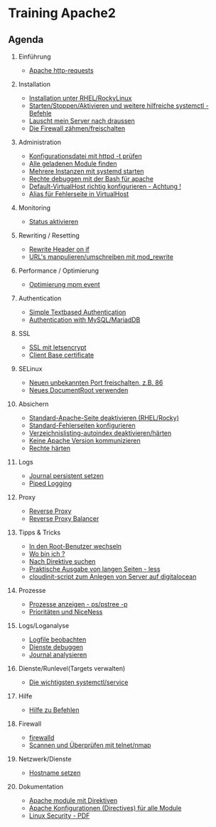 # Training Apache2 

## Agenda 

  1. Einführung 
     * [Apache http-requests](apache-http-request.md) 
  1. Installation 
     * [Installation unter RHEL/RockyLinux](install-rhel.md)
     * [Starten/Stoppen/Aktivieren und weitere hilfreiche systemctl - Befehle](systemctl-service.md)
     * [Lauscht mein Server nach draussen](lsof.md) 
     * [Die Firewall zähmen/freischalten](firewall-cmd.md)
  1. Administration 
     * [Konfigurationsdatei mit httpd -t prüfen](httpd-t.md)
     * [Alle geladenen Module finden](script-modules.md)
     * [Mehrere Instanzen mit systemd starten](systemd-instances.md)
     * [Rechte debuggen mit der Bash für apache](rechte-debuggen-apache-user.md)
     * [Default-VirtualHost richtig konfigurieren - Achtung !](default-vhost-first.md)
     * [Alias für Fehlerseite in VirtualHost](virtualhost-error-with-alias.md)

  1. Monitoring 
     * [Status aktivieren](mod_status.md) 
  1. Rewriting / Resetting 
     * [Rewrite Header on if](if-headers.md)
     * [URL's manpulieren/umschreiben mit mod_rewrite](mod_rewrite.md)
   
  1. Performance / Optimierung 
     * [Optimierung mpm event](perf-mpm-event.md) 
   
  1. Authentication 
     * [Simple Textbased Authentication](auth-text.md)
     * [Authentication with MySQL/MariadDB](auth-mysql.md) 

  1. SSL 
     * [SSL mit letsencrypt](letsencrypt-apache.md)
     * [Client Base certificate](ssl-client.md)
     
  1. SELinux 
     * [Neuen unbekannten Port freischalten, z.B. 86](selinux-port.md)
     * [Neues DocumentRoot verwenden](selinux-new-documentroot.md)
  
  1. Absichern
     * [Standard-Apache-Seite deaktivieren (RHEL/Rocky)](disable-default-page-rhel.md)
     * [Standard-Fehlerseiten konfigurieren](default-errordocument.md)
     * [Verzeichnislisting-autoindex deaktivieren/härten](disable-autoindex.md)
     * [Keine Apache Version kommunizieren](apache-servertokens.md)
     * [Rechte härten](rechte-haerten.md)

  1. Logs 
     * [Journal persistent setzen](journal-auto.md)
     * [Piped Logging](piped-logs.md)
     
  1. Proxy 
     * [Reverse Proxy](reverse-proxy.md)
     * [Reverse Proxy Balancer](reverse-proxy-balancer.md)

  1. Tipps & Tricks 
     * [In den Root-Benutzer wechseln](sudo.md)  
     * [Wo bin ich ?](pwd.md)
     * [Nach Direktive suchen](grep.md)
     * [Praktische Ausgabe von langen Seiten - less](less.md) 
     * [cloudinit-script zum Anlegen von Server auf digitalocean](do-cloud-init.md)
  1. Prozesse 
     * [Prozesse anzeigen - ps/pstree -p](prozesse.md)
     * [Prioritäten und NiceNess](nice-pr.md)
  1. Logs/Loganalyse
     * [Logfile beobachten](tailf.md)
     * [Dienste debuggen](debug-service.md)
     * [Journal analysieren](journalctl.md) 
  1. Dienste/Runlevel(Targets verwalten) 
     * [Die wichtigsten systemctl/service](systemctl-service.md)
  1. Hilfe 
     * [Hilfe zu Befehlen](help.md)
  1. Firewall 
     * [firewalld](firewalld.md)
     * [Scannen und Überprüfen mit telnet/nmap](nmap-telnet.md) 
  1. Netzwerk/Dienste 
     * [Hostname setzen](hostnamectl.md)
  1. Dokumentation
     * [Apache module mit Direktiven](https://httpd.apache.org/docs/2.4/en/mod/)
     * [Apache Konfigurationen (Directives) für alle Module](https://httpd.apache.org/docs/2.4/mod/directives.html)
     * [Linux Security - PDF](https://schulung.t3isp.de/documents/linux-security.pdf)



